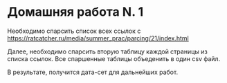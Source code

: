 # Домашняя работа N. 1

Необходимо спарсить список всех ссылок с https://ratcatcher.ru/media/summer_prac/parcing/21/index.html

Далее, необходимо спарсить вторую таблицу каждой страницы из списка ссылок. Все спаршенные таблицы объеденить в один csv файл.

В результате, получится дата-сет для дальнейших работ.